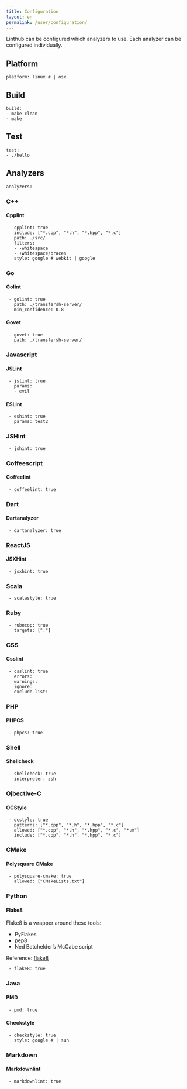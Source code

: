 ```yaml
---
title: Configuration
layout: en
permalink: /user/configuration/
---
```


Linthub can be configured which analyzers to use. Each analyzer can be configured individually.

<div id="toc"></div>

## Platform

```
platform: linux # | osx
```

## Build

```
build:
- make clean
- make
```

## Test
```
test:
- ./hello
```

## Analyzers

```
analyzers:
```

### C++
#### Cpplint
```
 - cpplint: true
   include: ["*.cpp", "*.h", "*.hpp", "*.c"]
   path: ./src/
   filters:
   - -whitespace
   - +whitespace/braces
   style: google # webkit | google
```

### Go
#### Golint
```
 - golint: true
   path: ./transfersh-server/
   min_confidence: 0.8
```

#### Govet

```
 - govet: true
   path: ./transfersh-server/
```

### Javascript
#### JSLint
```
 - jslint: true
   params:
   - evil
```
#### ESLint
```
 - eshint: true
   params: test2
```
### JSHint
```
 - jshint: true
```

### Coffeescript

#### Coffeelint
```
 - coffeelint: true
```

### Dart

#### Dartanalyzer

```
 - dartanalyzer: true
```

### ReactJS

#### JSXHint
```
 - jsxhint: true
````

### Scala
```
 - scalastyle: true
```

### Ruby
```
 - rubocop: true
   targets: ["."]
```

### CSS

#### Csslint
```
 - csslint: true
   errors:
   warnings:
   ignore:
   exclude-list:
```

### PHP
#### PHPCS
```
 - phpcs: true
```

### Shell
#### Shellcheck
```
 - shellcheck: true
   interpreter: zsh
```

### Ojbective-C

#### OCStyle
```
 - ocstyle: true
   patterns: ["*.cpp", "*.h", "*.hpp", "*.c"]
   allowed: ["*.cpp", "*.h", "*.hpp", "*.c", "*.m"]
   include: ["*.cpp", "*.h", "*.hpp", "*.c"]
```

### CMake
#### Polysquare CMake
```
 - polysquare-cmake: true
   allowed: ["CMakeLists.txt"]
```

### Python
#### Flake8
Flake8 is a wrapper around these tools:

 - PyFlakes
 - pep8
 - Ned Batchelder’s McCabe script

Reference: [flake8](http://flake8.readthedocs.org/en/2.3.0/)

```
 - flake8: true
```

### Java
#### PMD
```
 - pmd: true
```
#### Checkstyle
```
 - checkstyle: true
   style: google # | sun
```

### Markdown
#### Markdownlint
```
 - markdownlint: true
```
